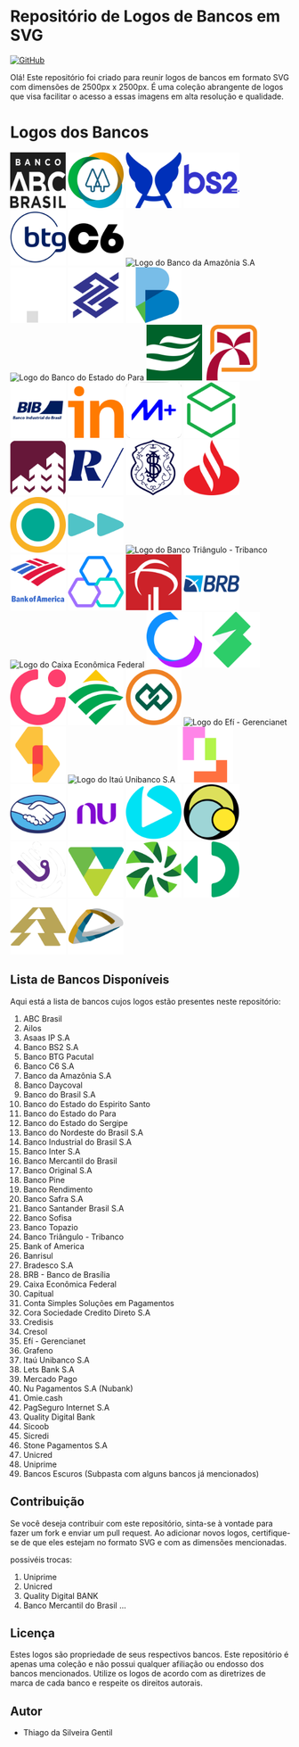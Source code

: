 # Repositório de Logos de Bancos em SVG

[![GitHub](https://img.shields.io/badge/Visit-My%20Profile-0891B2?style=flat-square&logo=github)](https://github.com/Tgentil)

Olá! Este repositório foi criado para reunir logos de bancos em formato SVG com dimensões de 2500px x 2500px. É uma coleção abrangente de logos que visa facilitar o acesso a essas imagens em alta resolução e qualidade.

# Logos dos Bancos

 <img src="./ABC Brasil/logoabc.svg" alt="Logo do ABC Brasil" width="100"/> <img src="./Ailos/logo-ailos.svg" alt="Logo do Ailos" width="100"/> <img src="./Asaas IP S.A/header-logo-azul.svg " alt="Logo do Asaas IP S.A" width="100"/> <img src="./Banco BS2 S.A/Banco_BS2.svg" alt="Logo do Banco BS2 S.A" width="100"/> <img src="./Banco BTG Pacutal/btg-pactual.svg" alt="Logo do Banco BTG Pacutal" width="100"/> <img src="./Banco C6 S.A/c6 bank.svg" alt="Logo do Banco C6 S.A" width="100"/> <img src="./Banco da Amazônia S.A/banco-da-amazonia.svg" alt="Logo do Banco da Amazônia S.A" width="100"/> <img src="./Banco%20Daycoval/logo-Daycoval- maior.svg" alt="Logo do Banco Daycoval" width="100"/> <img src="./Banco do Brasil S.A/banco-do-brasil-sem-fundo.svg" alt="Logo do Banco do Brasil S.A" width="100"/> <img src="./Banco do Estado do Espirito Santo/banestes.svg" alt="Logo do Banco do Estado do Espirito Santo" width="100"/> <img src="./Banco do Estado do Para/Logo_do_Banpará.svg" alt="Logo do Banco do Estado do Para" width="100"/> <img src="./Banco do Estado do Sergipe/logo banese.svg" alt="Logo do Banco do Estado do Sergipe" width="100"/> <img src="./Banco do Nordeste do Brasil S.A/Logo_BNB.svg" alt="Logo do Banco do Nordeste do Brasil S.A" width="100"/> <img src="./Banco Industrial do Brasil S.A/BIB-logo-azul.svg" alt="Logo do Banco Industrial do Brasil S.A" width="100"/> <img src="./Banco Inter S.A/inter.svg" alt="Logo do Banco Inter S.A" width="100"/> <img src="./Banco Mercantil do Brasil S.A/banco-mercantil-novo-azul.svg" alt="Logo do Banco Mercantil do Brasil S.A" width="100"/> <img src="./Banco Original S.A/banco-original-logo-verde.svg" alt="Logo do Banco Original S.A" width="100"/> <img src="./Banco Pine/banco-pine.svg" alt="Logo do Banco Pine" width="100"/> <img src="./Banco Rendimento/banco rendimento logo nova .svg" alt="Logo do Banco Rendimento" width="100"/> <img src="./Banco Safra S.A/logo-safra.svg" alt="Logo do Banco Safra S.A" width="100"/> <img src="./Banco Santander Brasil S.A/banco-santander-logo.svg" alt="Logo do Banco Santander Brasil S.A" width="100"/> <img src="./Banco Sofisa/logo-sofisa.svg" alt="Logo do Banco Sofisa" width="100"/> <img src="./Banco Topazio/logo-banco-topazio.svg" alt="Logo do Banco Topazio" width="100"/> <img src="./Banco Triângulo - Tribanco/logotribanco.svg" alt="Logo do Banco Triângulo - Tribanco" width="100"/><img src="./Bank of America/bankofamerica-logo.svg" alt="Logo do Bank of America" width="100"/> <img src="./Banrisul/banrisul-logo-2023.svg" alt="Logo do Banrisul" width="100"/> <img src="./Bradesco S.A/bradesco.svg" alt="Logo do Bradesco S.A" width="100"/> <img src="./BRB - Banco de Brasilia/brb-logo-abreviado.svg" alt="Logo do BRB - Banco de Brasilia" width="100"/><img src="./Caixa Econômica Federal/caixa-economica-federal-X.svg" alt="Logo do Caixa Econômica Federal" width="100"/> <img src="./Capitual/logo capitual.svg" alt="Logo do Capitual" width="100"/> <img src="./Conta Simples Soluções em Pagamentos/conta-simples_logo.svg" alt="Logo do Conta Simples Soluções em Pagamentos" width="100"/> <img src="./Cora Sociedade Credito Direto S.A/icone-cora-rosa-2500px.svg" alt="Logo do Cora Sociedade Credito Direto S.A" width="100"/> <img src="./Credisis/credisis.svg" alt="Logo do Credisis" width="100"/> <img src="./Cresol/Icone-original.svg" alt="Logo do Cresol" width="100"/> <img src="./Efí - Gerencianet/logo-efi-bank-laranja-nome.svg" alt="Logo do Efí - Gerencianet" width="100"/> <img src="./Grafeno/grafeno.svg" alt="Logo do Grafeno" width="100"/> <img src="./Itaú Unibanco S.A/itau-fundo-azul.svg" alt="Logo do Itaú Unibanco S.A" width="100"/> <img src="./Lets Bank S.A/Logo Letsbank.svg" alt="Logo do Lets Bank S.A" width="100"/> <img src="./Mercado Pago/mercado-pago.svg" alt="Logo do Mercado Pago" width="100"/> <img src="./Nu Pagamentos S.A/nubank-logo-2021.svg" alt="Logo do Nu Pagamentos S.A" width="100"/> <img src="./Omie.Cash/omie.svg" alt="Logo do Omie.Cash" width="100"/> <img src="./PagSeguro Internet S.A/logo.svg" alt="Logo do PagSeguro Internet S.A" width="100"/> <img src="./Quality Digital Bank/quality-logo-branco.svg" alt="Logo do Quality Digital Bank" width="100"/> <img src="./Sicoob/sicoob-vector-logo.svg" alt="Logo do Sicoob" width="100"/> <img src="./Sicredi/logo-svg2.svg" alt="Logo do Sicredi" width="100"/> <img src="./Stone Pagamentos S.A/stone.svg" alt="Logo do Stone Pagamentos S.A" width="100"/> <img src="./Unicred/unicred-centralizada.svg" alt="Logo do Unicred" width="100"/> <img src="./Uniprime/uniprime.svg" alt="Logo do Uniprime" width="100"/> 



## Lista de Bancos Disponíveis

Aqui está a lista de bancos cujos logos estão presentes neste repositório:

1. ABC Brasil
2. Ailos
3. Asaas IP S.A
4. Banco BS2 S.A
5. Banco BTG Pacutal
6. Banco C6 S.A
7. Banco da Amazônia S.A
8. Banco Daycoval
9. Banco do Brasil S.A
10. Banco do Estado do Espirito Santo
11. Banco do Estado do Para
12. Banco do Estado do Sergipe
13. Banco do Nordeste do Brasil S.A
14. Banco Industrial do Brasil S.A
15. Banco Inter S.A
16. Banco Mercantil do Brasil
17. Banco Original S.A
18. Banco Pine
19. Banco Rendimento
20. Banco Safra S.A
21. Banco Santander Brasil S.A
22. Banco Sofisa
23. Banco Topazio
24. Banco Triângulo - Tribanco
25. Bank of America
26. Banrisul
27. Bradesco S.A
28. BRB - Banco de Brasília
29. Caixa Econômica Federal
30. Capitual
31. Conta Simples Soluções em Pagamentos
32. Cora Sociedade Credito Direto S.A
33. Credisis
34. Cresol
35. Efí - Gerencianet
36. Grafeno
37. Itaú Unibanco S.A
38. Lets Bank S.A
39. Mercado Pago
40. Nu Pagamentos S.A (Nubank)
41. Omie.cash
42. PagSeguro Internet S.A
43. Quality Digital Bank
44. Sicoob
45. Sicredi
46. Stone Pagamentos S.A
47. Unicred
48. Uniprime
49. Bancos Escuros (Subpasta com alguns bancos já mencionados)

## Contribuição

Se você deseja contribuir com este repositório, sinta-se à vontade para fazer um fork e enviar um pull request. Ao adicionar novos logos, certifique-se de que eles estejam no formato SVG e com as dimensões mencionadas.

possivéis trocas:

1. Uniprime
2. Unicred
3. Quality Digital BANK
4. Banco Mercantil do Brasil
...

## Licença

Estes logos são propriedade de seus respectivos bancos. Este repositório é apenas uma coleção e não possui qualquer afiliação ou endosso dos bancos mencionados. Utilize os logos de acordo com as diretrizes de marca de cada banco e respeite os direitos autorais.

## Autor

* Thiago da Silveira Gentil
